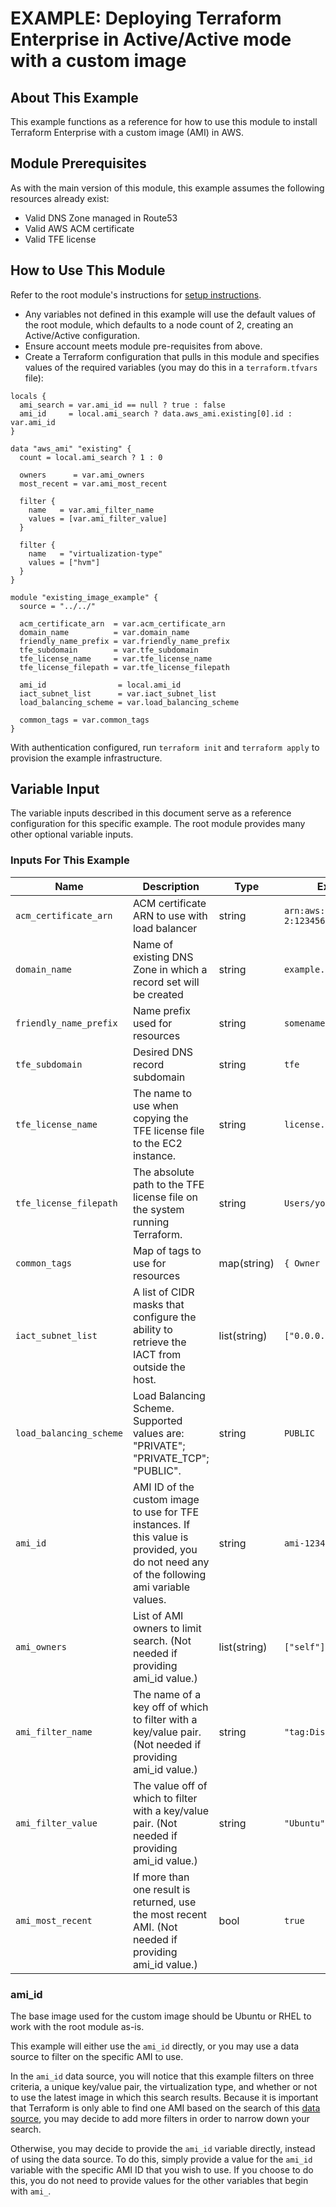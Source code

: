 # EXAMPLE: Deploying Terraform Enterprise in Active/Active mode with a custom image

## About This Example

This example functions as a reference for how to use this module to install 
Terraform Enterprise with a custom image (AMI) in AWS.

## Module Prerequisites

As with the main version of this module, this example assumes the following
resources already exist:

- Valid DNS Zone managed in Route53
- Valid AWS ACM certificate
- Valid TFE license

## How to Use This Module

Refer to the root module's instructions for [setup instructions](../../README.md#How-to-Use-This-Module).

- Any variables not defined in this example will use the default values of the
root module, which defaults to a node count of 2, creating an Active/Active configuration.
- Ensure account meets module pre-requisites from above.
- Create a Terraform configuration that pulls in this module and specifies values
  of the required variables (you may do this in a `terraform.tfvars` file):

```hcl
locals {
  ami_search = var.ami_id == null ? true : false
  ami_id     = local.ami_search ? data.aws_ami.existing[0].id : var.ami_id
}

data "aws_ami" "existing" {
  count = local.ami_search ? 1 : 0

  owners      = var.ami_owners
  most_recent = var.ami_most_recent

  filter {
    name   = var.ami_filter_name
    values = [var.ami_filter_value]
  }

  filter {
    name   = "virtualization-type"
    values = ["hvm"]
  }
}

module "existing_image_example" {
  source = "../../"

  acm_certificate_arn  = var.acm_certificate_arn
  domain_name          = var.domain_name
  friendly_name_prefix = var.friendly_name_prefix
  tfe_subdomain        = var.tfe_subdomain
  tfe_license_name     = var.tfe_license_name
  tfe_license_filepath = var.tfe_license_filepath

  ami_id                = local.ami_id
  iact_subnet_list      = var.iact_subnet_list
  load_balancing_scheme = var.load_balancing_scheme

  common_tags = var.common_tags
}
```

With authentication configured, run `terraform init` and `terraform apply` to provision
the example infrastructure.


## Variable Input

The variable inputs described in this document serve as a reference configuration for this specific example. The root module provides many other optional variable inputs.

### Inputs For This Example

| Name | Description | Type | Example Value |
|------|-------------|------| ------------- |
| `acm_certificate_arn` | ACM certificate ARN to use with load balancer | string | `arn:aws:acm:us-east-2:123456:certificate/123abc`
| `domain_name` | Name of existing DNS Zone in which a record set will be created | string | `example.com` |
| `friendly_name_prefix` | Name prefix used for resources | string | `somename` |
| `tfe_subdomain` | Desired DNS record subdomain | string | `tfe` |
| `tfe_license_name` | The name to use when copying the TFE license file to the EC2 instance. | string | `license.rli` |
| `tfe_license_filepath` | The absolute path to the TFE license file on the system running Terraform. | string | `Users/yourname/license.rli` |
| `common_tags` | Map of tags to use for resources | map(string) | `{ Owner = "Your Name" }` |
| `iact_subnet_list` | A list of CIDR masks that configure the ability to retrieve the IACT from outside the host. | list(string) | `["0.0.0.0/0"]` |
| `load_balancing_scheme` | Load Balancing Scheme. Supported values are: "PRIVATE"; "PRIVATE_TCP"; "PUBLIC". | string | `PUBLIC` |
| `ami_id` | AMI ID of the custom image to use for TFE instances. If this value is provided, you do not need any of the following ami variable values. | string | `ami-12345` |
| `ami_owners` | List of AMI owners to limit search. (Not needed if providing ami_id value.) | list(string) | `["self"]` |
| `ami_filter_name` | The name of a key off of which to filter with a key/value pair. (Not needed if providing ami_id value.) | string | `"tag:Distro"` |
| `ami_filter_value` | The value off of which to filter with a key/value pair. (Not needed if providing ami_id value.) | string | `"Ubuntu"` |
| `ami_most_recent` | If more than one result is returned, use the most recent AMI. (Not needed if providing ami_id value.) | bool | `true` |

### ami_id

The base image used for the custom image should be Ubuntu or RHEL to work with the root
module as-is.

This example will either use the `ami_id` directly, or you may use a data source to filter
on the specific AMI to use.

In the `ami_id` data source, you will notice that this example filters on three criteria, a
unique key/value pair, the virtualization type, and whether or not to use the latest image
in which this search results. Because it is important that Terraform is only able to find
one AMI based on the search of this [data source](https://registry.terraform.io/providers/hashicorp/aws/latest/docs/data-sources/ami),
you may decide to add more filters in order to narrow down your search.

Otherwise, you may decide to provide the `ami_id` variable directly, instead of using the
data source. To do this, simply provide a value for the `ami_id` variable with the specific
AMI ID that you wish to use. If you choose to do this, you do not need to provide values for
the other variables that begin with `ami_`.
